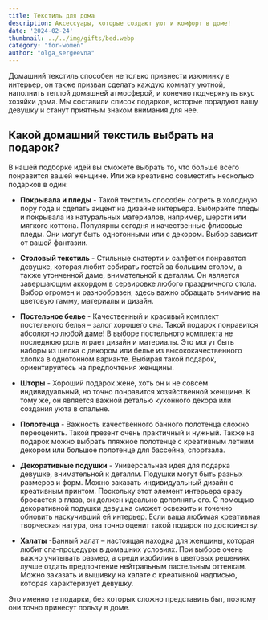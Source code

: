```yaml
---
title: Текстиль для дома
description: Аксессуары, которые создают уют и комфорт в доме!
date: '2024-02-24'
thumbnail: ../../img/gifts/bed.webp
category: "for-women"
author: "olga_sergeevna"
---
```


Домашний текстиль способен не только привнести изюминку в интерьер, он также призван сделать каждую комнату уютной, наполнить теплой домашней атмосферой, и конечно подчеркнуть вкус хозяйки дома. Мы составили список подарков, которые порадуют вашу девушку и станут приятным знаком внимания для нее.

## Какой домашний текстиль выбрать на подарок?

В нашей подборке идей вы сможете выбрать то, что больше всего понравится вашей женщине. Или же креативно совместить несколько подарков в один:

- **Покрывала и пледы** - Такой текстиль способен согреть в холодную пору года и сделать акцент на дизайне интерьера. Выбирайте пледы и покрывала из натуральных материалов, например, шерсти или мягкого коттона. Популярны сегодня и качественные флисовые пледы. Они могут быть однотонными или с декором. Выбор зависит от вашей фантазии.

- **Столовый текстиль** - Стильные скатерти и салфетки понравятся девушке, которая любит собирать гостей за большим столом, а также утонченной даме, внимательной к деталям. Он является завершающим аккордом в сервировке любого праздничного стола. Выбор огромен и разнообразен, здесь важно обращать внимание на цветовую гамму, материалы и дизайн.

- **Постельное белье** - Качественный и красивый комплект постельного белья – залог хорошего сна. Такой подарок понравится абсолютно любой даме! В выборе постельного комплекта не последнюю роль играет дизайн и материалы. Это могут быть наборы из шелка с декором или белье из высококачественного хлопка в однотонном варианте. Выбирая такой подарок, ориентируйтесь на предпочтения женщины.

- **Шторы** - Хороший подарок жене, хоть он и не совсем индивидуальный, но точно понравится хозяйственной женщине. К тому же, он является важной деталью кухонного декора или создания уюта в спальне.

- **Полотенца** - Важность качественного банного полотенца сложно переоценить. Такой презент очень практичный и нужный. Также на подарок можно выбрать пляжное полотенце с креативным летним декором или большое полотенце для бассейна, спортзала.

- **Декоративные подушки** - Универсальная идея для подарка девушке, внимательной к деталям. Подушки могут быть разных размеров и форм. Можно заказать индивидуальный дизайн с креативным принтом. Поскольку этот элемент интерьера сразу бросается в глаза, он должен идеально дополнять его. С помощью декоративной подушки девушка сможет освежить и точечно обновить наскучивший ей интерьер. Если ваша любимая креативная творческая натура, она точно оценит такой подарок по достоинству.
 
- **Халаты** -Банный халат – настоящая находка для женщины, которая любит спа-процедуры в домашних условиях. При выборе очень важно учитывать размер, а среди изобилия в цветовых решениях лучше отдать предпочтение нейтральным пастельным оттенкам. Можно заказать и вышивку на халате с креативной надписью, которая характеризует девушку.

Это именно те подарки, без которых сложно представить быт, поэтому они точно принесут пользу в доме.

